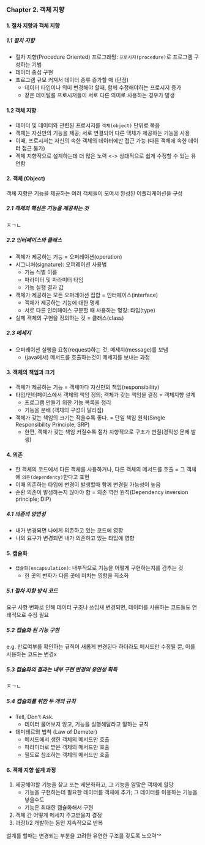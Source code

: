 ### Chapter 2. 객체 지향
#### 1. 절차 지향과 객체 지향
##### 1.1 절차 지향
- 절차 지향(Procedure Oriented) 프로그래밍: `프로시저(procedure)`로 프로그램 구성하는 기법
- 데이터 중심 구현
- 프로그램 규모 커져서 데이터 종류 증가할 때 (단점)
    - 데이터 타입이나 의미 변경해야 할때, 함께 수정해야하는 프로시저 증가
    - 같은 데이털를 프로시저들이 서로 다른 의미로 사용하는 경우가 발생
#### 1.2 객체 지향
- 데이터 및 데이터와 관련된 프로시저를 `객체(object)` 단위로 묶음
- 객체는 자신만의 기능을 제공; 서로 연결되어 다른 댁체가 제공하는 기능을 사용
- 이때, 프로시저는 자신의 속한 객체의 데이터에만 접근 가능 (다른 객체에 속한 데이터 접근 불가)
- 객체 지향적으로 설계하는데 더 많은 노력 <-> 상대적으로 쉽게 수정할 수 있는 유연함

#### 2. 객체 (Object)
객체 지향은 기능을 제공하는 여러 객체들이 모여서 완성된 어플리케이션을 구성
##### 2.1 객체의 핵심은 기능을 제공하는 것
ㅈㄱㄴ
##### 2.2 인터페이스와 클래스
- 객체가 제공하는 기능 = 오퍼레이션(operation)
- 시그니처(signature): 오퍼레이션 사용법
    - 기능 식별 이름
    - 파라미터 및 파라미터 타입
    - 기능 실행 결과 값
- 객체가 제공하는 모든 오퍼레이션 집합 = 인터페이스(interface)
    - 객체가 제공하는 기능에 대한 명세
    - 서로 다른 인터페이스 구분할 때 사용하는 명칭: 타입(type)
- 실제 객체의 구현을 정의하는 것 = 클래스(class)
##### 2.3 메세지
- 오퍼레이션 실행을 요청(request)하는 것: 메세지(message)를 보냄
    - (java에서) 메서드를 호출하는것이 메세지를 보내는 과정
    
#### 3. 객체의 책임과 크기
- 객체가 제공하는 기능 = 객체마다 자신만의 책임(responsibility)
- 타입/인터페이스에서 객체의 책임 정의; 객체가 갖는 책임을 결정 = 객체지향 설계
    - 프로그램 만들기 위한 기능 목록을 정리
    - 기능을 분배 (객체의 구성이 달라짐)
- 객체가 갖는 책임의 크기는 작을수록 좋다. = 단일 책임 원칙(Single Responsibility Principle; SRP)
    - 한편, 객체가 갖는 책임 커질수록 절차 지향적으로 구조가 변질(경직성 문제 발생)

#### 4. 의존
- 한 객체의 코드에서 다른 객체를 사용하거나, 다른 객체의 메서드를 호출 = 그 객체에 `의존(dependency)`한다고 표현
- 이때 의존하는 타입에 변경이 발생할때 함께 변경될 가능성이 높음
- 순환 의존이 발생하는지 않아야 함 = 의존 역전 원칙(Dependency inversion principle; DIP)
##### 4.1 의존의 양면성
- 내가 변경되면 나에게 의존하고 있는 코드에 영향
- 나의 요구가 변경되면 내가 의존하고 있는 타입에 영향

#### 5. 캡슐화
- `캡슐화(encapsulation)`: 내부적으로 기능을 어떻게 구현하는지를 감추는 것 
    - 한 곳의 변화가 다른 곳에 미치는 영향을 최소화
##### 5.1 절차 지향 방식 코드
요구 사항 변화로 인해 데이터 구조나 쓰임새 변경되면, 데이터를 사용하는 코드들도 연쇄적으로 수정 필요
##### 5.2 캡슐화 된 기능 구현
e.g. 만료여부를 확인하는 규칙이 새롭게 변경된다 하더라도 메서드만 수정될 뿐, 이를 사용하는 코드는 변경x
##### 5.3 캡슐화의 결과는 내부 구현 변경의 유연성 획득
ㅈㄱㄴ
##### 5.4 캡슐화를 위한 두 개의 규칙
- Tell, Don't Ask.
    - 데이터 물어보지 않고, 기능을 실행해달라고 말하는 규칙
- 데미테르의 법칙 (Law of Demeter)
    - 메서드에서 생한 객체의 메서드만 호출
    - 파라미터로 받은 객체의 메서드만 호출
    - 필도로 참조하는 객체의 메서드만 호출

#### 6. 객체 지향 설계 과정
1. 제공해야할 기능을 찾고 또는 세분화하고, 그 기능을 알맞은 객체에 할당
     - 기능을 구현하는데 필요한 데이터를 객체에 추가; 그 데이터를 이용하는 기능을 넣을수도 
     - 기능은 최대한 캡슐화해서 구현
2. 객체 간 어떻게 메세지 주고받을지 결정
3. 과정1/2 개발하는 동안 지속적으로 반복  

설계를 할때는 변경되는 부분을 고려한 유연한 구조를 갖도록 노오력^^

